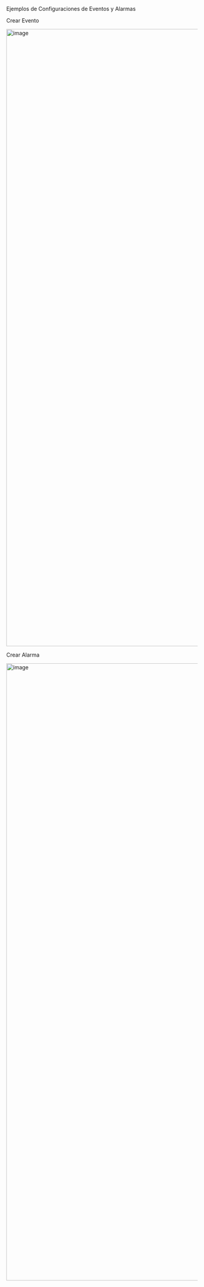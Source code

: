 Ejemplos de Configuraciones de Eventos y Alarmas



Crear Evento

<img width="1626" alt="image" src="https://github.com/user-attachments/assets/9938873e-9c59-47e2-859d-27d1406ade35">


Crear Alarma


<img width="1626" alt="image" src="https://github.com/user-attachments/assets/d49f84eb-b79f-461e-b15a-23e6e9513653">
